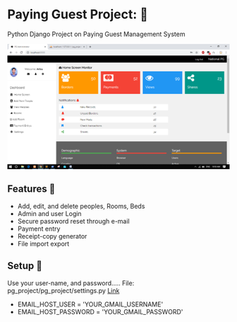 # Paying Guest Project:  🤹‍

Python Django Project on Paying Guest Management System

![dashboard](admin_dashboard.png)


## Features 👀

- Add, edit, and delete peoples, Rooms, Beds
- Admin and user Login
- Secure password reset through e-mail
- Payment entry
- Receipt-copy generator
- File import export


## Setup 🚀

Use your user-name, and password.....
File: pg_project/pg_project/settings.py     [Link](pg_project/settings.py)
- EMAIL_HOST_USER = 'YOUR_GMAIL_USERNAME'
- EMAIL_HOST_PASSWORD = 'YOUR_GMAIL_PASSWORD'
